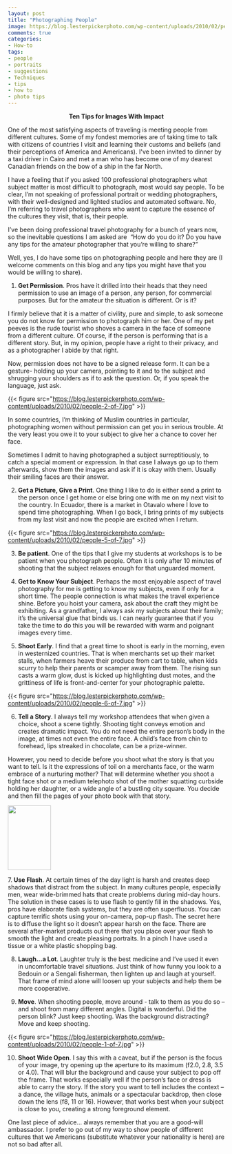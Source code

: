 ```yaml
---
layout: post
title: "Photographing People"
image: https://blog.lesterpickerphoto.com/wp-content/uploads/2010/02/people-1-of-7.jpg
comments: true
categories:
- How-to
tags:
- people
- portraits
- suggestions
- Techniques
- tips
- how to
- photo tips
---
```

<p style="text-align: center;"><strong>Ten Tips for Images With Impact</strong></p>
One of the most satisfying aspects of traveling is meeting people from different cultures. Some of my fondest memories are of taking time to talk with citizens of countries I visit and learning their customs and beliefs (and their perceptions of America and Americans). I've been invited to dinner by a taxi driver in Cairo and met a man who has become one of my dearest Canadian friends on the bow of a ship in the far North.

I have a feeling that if you asked 100 professional photographers what subject matter is most difficult to photograph, most would say people. To be clear, I’m not speaking of professional portrait or wedding photographers, with their well-designed and lighted studios and automated software. No, I’m referring to travel photographers who want to capture the essence of the cultures they visit, that is, their people.

I’ve been doing professional travel photography for a bunch of years now, so the inevitable questions I am asked are  “How do you do it? Do you have any tips for the amateur photographer that you’re willing to share?”

Well, yes, I do have some tips on photographing people and here they are (I welcome comments on this blog and any tips you might have that you would be willing to share).

1. <strong>Get Permission</strong>. Pros have it drilled into their heads that they need permission to use an image of a person, any person, for commercial purposes. But for the amateur the situation is different. Or is it?

I firmly believe that it is a matter of civility, pure and simple, to ask someone you do not know for permission to photograph him or her. One of my pet peeves is the rude tourist who shoves a camera in the face of someone from a different culture. Of course, if the person is performing that is a different story. But, in my opinion, people have a right to their privacy, and as a photographer I abide by that right.

Now, permission does not have to be a signed release form. It can be a gesture- holding up your camera, pointing to it and to the subject and shrugging your shoulders as if to ask the question. Or, if you speak the language, just ask.

{{< figure src="https://blog.lesterpickerphoto.com/wp-content/uploads/2010/02/people-2-of-7.jpg" >}}

In some countries, I’m thinking of Muslim countries in particular, photographing women without permission can get you in serious trouble. At the very least you owe it to your subject to give her a chance to cover her face.

Sometimes I admit to having photographed a subject surreptitiously, to catch a special moment or expression. In that case I always go up to them afterwards, show them the images and ask if it is okay with them. Usually their smiling faces are their answer.

2. <strong>Get a Picture, Give a Print</strong>. One thing I like to do is either send a print to the person once I get home or else bring one with me on my next visit to the country. In Ecuador, there is a market in Otavalo where I love to spend time photographing. When I go back, I bring prints of my subjects from my last visit and now the people are excited when I return.

{{< figure src="https://blog.lesterpickerphoto.com/wp-content/uploads/2010/02/people-5-of-7.jpg" >}}

3. <strong>Be patient</strong>. One of the tips that I give my students at workshops is to be patient when you photograph people. Often it is only after 10 minutes of shooting that the subject relaxes enough for that unguarded moment.

4. <strong>Get to Know Your Subject</strong>. Perhaps the most enjoyable aspect of travel photography for me is getting to know my subjects, even if only for a short time. The people connection is what makes the travel experience shine. Before you hoist your camera, ask about the craft they might be exhibiting. As a grandfather, I always ask my subjects about their family; it’s the universal glue that binds us. I can nearly guarantee that if you take the time to do this you will be rewarded with warm and poignant images every time.

5. <strong>Shoot Early</strong>. I find that a great time to shoot is early in the morning, even in westernized countries. That is when merchants set up their market stalls, when farmers heave
their produce from cart to table, when kids scurry to help their parents or scamper away from them. The rising sun casts a warm glow, dust is kicked up highlighting dust motes, and the grittiness of life is front-and-center for your photographic palette.

{{< figure src="https://blog.lesterpickerphoto.com/wp-content/uploads/2010/02/people-6-of-7.jpg" >}}

6. <strong>Tell a Story</strong>. I always tell my workshop attendees that when given a choice, shoot a scene tightly. Shooting tight conveys emotion and creates dramatic impact. You do not need the entire person’s body in the image, at times not even the entire face. A child’s face from chin to forehead, lips streaked in chocolate, can be a prize-winner.

However, you need to decide before you shoot what the story is that you want to tell. Is it the expressions of toil on a merchants face, or the warm embrace of a nurturing mother? That will determine whether you shoot a tight face shot or a medium telephoto shot of the mother squatting curbside holding her daughter, or a wide angle of a bustling city square. You decide and then fill the pages of your photo book with that story.

<a href="https://blog.lesterpickerphoto.com/wp-content/uploads/2010/02/people-3-of-7.jpg"><img class="size-thumbnail wp-image-123 " src="https://blog.lesterpickerphoto.com/wp-content/uploads/2010/02/people-3-of-7.jpg?w=100" alt="" width="100" height="150"></a>

7.<strong> Use Flash</strong>. At certain times of the day light is harsh and creates deep shadows that distract from the subject. In many cultures people, especially men, wear wide-brimmed hats that create problems during mid-day hours. The solution in these cases is to use flash to gently fill in the shadows. Yes, pros have elaborate flash systems, but they are often superfluous. You can capture terrific shots using your on-camera, pop-up flash. The secret here is to diffuse the light so it doesn’t appear harsh on the face. There are several after-market products out there that you place over your flash to smooth the light and create pleasing portraits. In a pinch I have used a tissue or a white plastic shopping bag.

8. <strong>Laugh…a Lot</strong>. Laughter truly is the best medicine and I’ve used it even in uncomfortable travel situations. Just think of how funny you look to a Bedouin or a Sengali fisherman, then lighten up and laugh at yourself. That frame of mind alone will loosen up your subjects and help them be more cooperative.

9. <strong>Move</strong>. When shooting people, move around - talk to them as you do so – and shoot from many different angles. Digital is wonderful. Did the person blink? Just keep shooting. Was the background distracting? Move and keep shooting.

{{< figure src="https://blog.lesterpickerphoto.com/wp-content/uploads/2010/02/people-1-of-7.jpg" >}}

10. <strong>Shoot Wide Open</strong>. I say this with a caveat, but if the person is the focus of your image, try opening up the aperture to its maximum (f2.0, 2.8, 3.5 or 4.0). That will blur the background and cause your subject to pop off the frame. That works especially well if the person’s face or dress is able to carry the story. If the story you want to tell includes the context – a dance, the village huts, animals or a spectacular backdrop, then close down the lens (f8, 11 or 16). However, that works best when your subject is close to you, creating a strong foreground element.

One last piece of advice... always remember that you are a good-will ambassador. I prefer to go out of my way to show people of different cultures that we Americans (substitute whatever your nationality is here) are not so bad after all.
